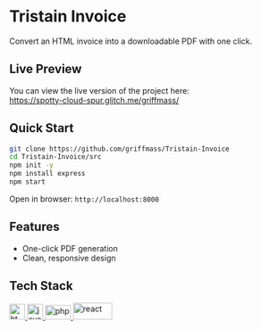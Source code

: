 # Tristain Invoice

Convert an HTML invoice into a downloadable PDF with one click.

## Live Preview
You can view the live version of the project here:  
https://spotty-cloud-spur.glitch.me/griffmass/

## Quick Start

```bash
git clone https://github.com/griffmass/Tristain-Invoice
cd Tristain-Invoice/src
npm init -y
npm install express
npm start
````
Open in browser: ``http://localhost:8000``

## Features

- One-click PDF generation
- Clean, responsive design

## Tech Stack
<!-- HTML -->    
<a href="https://www.w3.org/html" target="_blank" rel="noreferrer"> 
<img src="https://cdn1.iconfinder.com/data/icons/programing-development-7/24/html_html5_web_programing_developer-512.png" alt="html5" width="28" height="28"/> </a> 
<!-- Javascript -->  
<a href="https://developer.mozilla.org/en-US/docs/Web/JavaScript" target="_blank" rel="noreferrer"> 
<img src="https://upload.wikimedia.org/wikipedia/commons/thumb/9/99/Unofficial_JavaScript_logo_2.svg/2048px-Unofficial_JavaScript_logo_2.svg.png" alt="javascript" width="28" height="28"/> </a>
<!-- Tailwind --> 
<a href="https://tailwindcss.com" target="_blank" rel="noreferrer"> 
<img src="https://static-00.iconduck.com/assets.00/tailwind-css-icon-2048x1229-u8dzt4uh.png" alt="php" width="46" height="26"/> </a> 
<!-- Node JS with Express JS --> 
<a href="https://expressjs.com" target="_blank" rel="noreferrer"> 
<img src="https://cdn-images-1.medium.com/max/871/1*d2zLEjERsrs1Rzk_95QU9A.png" alt="react" width="70" height="30"/> </a>
